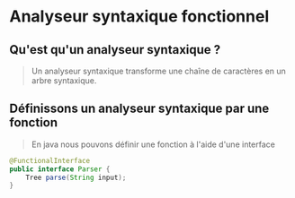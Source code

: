 # Analyseur syntaxique fonctionnel

## Qu'est qu'un analyseur syntaxique ?

> Un analyseur syntaxique transforme une chaîne de caractères en un arbre syntaxique.

## Définissons un analyseur syntaxique par une fonction

> En java nous pouvons définir une fonction à l'aide d'une interface

```java
@FunctionalInterface
public interface Parser {
    Tree parse(String input);
}
```